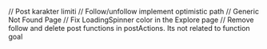 // Post karakter limiti
// Follow/unfollow implement optimistic path
// Generic Not Found Page
// Fix LoadingSpinner color in the Explore page
// Remove follow and delete post functions in postActions. Its not related to function goal
